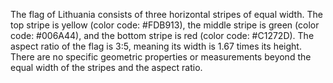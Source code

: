 The flag of Lithuania consists of three horizontal stripes of equal width. The top stripe is yellow (color code: #FDB913), the middle stripe is green (color code: #006A44), and the bottom stripe is red (color code: #C1272D). The aspect ratio of the flag is 3:5, meaning its width is 1.67 times its height. There are no specific geometric properties or measurements beyond the equal width of the stripes and the aspect ratio.